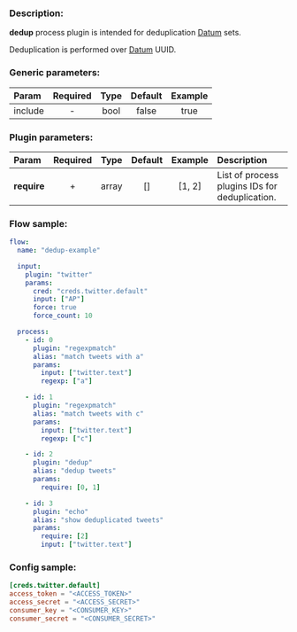### Description:

**dedup** process plugin is intended for deduplication [Datum](../../concept.md) sets.  

Deduplication is performed over [Datum](../../concept.md) UUID.


### Generic parameters:

| Param   | Required | Type | Default | Example |
|:--------|:--------:|:----:|:-------:|:-------:|
| include | -        | bool | false   | true    |


### Plugin parameters:

| Param       | Required | Type  | Default | Example | Description                                    |
|:------------|:--------:|:-----:|:-------:|:-------:|:-----------------------------------------------|
| **require** |    +     | array |   []    | [1, 2]  | List of process plugins IDs for deduplication. |


### Flow sample:

```yaml
flow:
  name: "dedup-example"

  input:
    plugin: "twitter"
    params:
      cred: "creds.twitter.default"
      input: ["AP"]
      force: true
      force_count: 10

  process:
    - id: 0
      plugin: "regexpmatch"
      alias: "match tweets with a"
      params:
        input: ["twitter.text"]
        regexp: ["a"]

    - id: 1
      plugin: "regexpmatch"
      alias: "match tweets with c"
      params:
        input: ["twitter.text"]
        regexp: ["c"]

    - id: 2
      plugin: "dedup"
      alias: "dedup tweets"
      params:
        require: [0, 1]

    - id: 3
      plugin: "echo"
      alias: "show deduplicated tweets"
      params:
        require: [2]
        input: ["twitter.text"]
```

### Config sample:

```toml
[creds.twitter.default]
access_token = "<ACCESS_TOKEN>"
access_secret = "<ACCESS_SECRET>"
consumer_key = "<CONSUMER_KEY>"
consumer_secret = "<CONSUMER_SECRET>"
```



